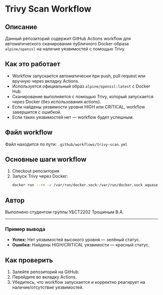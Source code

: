 # Trivy Scan Workflow

## Описание
Данный репозиторий содержит GitHub Actions workflow для автоматического сканирования публичного Docker-образа `alpine/openssl` на наличие уязвимостей с помощью Trivy.

## Как это работает
- Workflow запускается автоматически при push, pull request или вручную через вкладку Actions.
- Используется официальный образ `alpine/openssl:latest` с Docker Hub.
- Сканирование выполняется с помощью Trivy, который запускается через Docker (без использования actions).
- Если найдены уязвимости уровня HIGH или CRITICAL, workflow завершится с ошибкой.
- Если таких уязвимостей нет — workflow будет успешным.

## Файл workflow
Файл находится по пути: `.github/workflows/trivy-scan.yml`

## Основные шаги workflow
1. Checkout репозитория
2. Запуск Trivy через Docker:
   ```sh
   docker run --rm -v /var/run/docker.sock:/var/run/docker.sock aquasec/trivy:latest image --exit-code 1 --severity HIGH,CRITICAL alpine/openssl:latest
   ```

## Автор
Выполнено студентом группы УБСТ2202 Трошиным В.А.

---

### Пример вывода
- **Успех:** Нет уязвимостей высокого уровня — зелёный статус.
- **Ошибка:** Найдены HIGH/CRITICAL уязвимости — красный статус.

## Как проверить
1. Залейте репозиторий на GitHub.
2. Перейдите во вкладку Actions.
3. Убедитесь, что workflow запускается и корректно реагирует на наличие/отсутствие уязвимостей.
